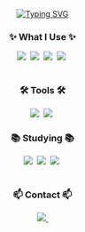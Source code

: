 <div align="center">
  <a href="https://git.io/typing-svg"><img src="https://readme-typing-svg.demolab.com?font=Fira+Code&pause=1000&width=435&lines=Welcome+to+Yejoon's+Github" alt="Typing SVG" /></a>
</div>

<!--내용 부분-->
<h3 align="center">✨ What I Use ✨</h3>

<div align="center">
  <img src="https://img.shields.io/badge/python-3670A0?style=for-the-badge&logo=python&logoColor=ffdd54" />&nbsp
  <img src="https://img.shields.io/badge/C-150458.svg?style=for-the-badge&logo=C&logoColor=white" />&nbsp
  <img src="https://img.shields.io/badge/C++-4d77cf.svg?style=for-the-badge&logo=C++&logoColor=black" />&nbsp
  <img src="https://img.shields.io/badge/Java-11557c.svg?style=for-the-badge&logo=Java&logoColor=yellow" />&nbsp
</div>

<br>

<h3 align="center">🛠 Tools 🛠</h3>

<div align="center">
  <img src="https://img.shields.io/badge/VSCode-3670A0.svg?style=for-the-badge&logo=visual-studio-code&logoColor=22ABF3" />&nbsp
  <img src="https://img.shields.io/badge/Xcode-2C2C32.svg?style=for-the-badge&logo=Xcode&logoColor=F37726" />&nbsp
<!--   <img src="https://img.shields.io/badge/Colab-2C2C32.svg?style=for-the-badge&logo=googlecolab&logoColor=F9AB00" />&nbsp -->
</div>

<h3 align="center">📚 Studying 📚</h3>

<div align="center">
  <img src="https://img.shields.io/badge/algorithm-2C2C32.svg?style=for-the-badge&logo=algorithm&logoColor=22ABF3" />&nbsp
  <img src="https://img.shields.io/badge/HTML-150458.svg?style=for-the-badge&logo=HTML&logoColor=F37726" />&nbsp
  <img src="https://img.shields.io/badge/CSS-11557c.svg?style=for-the-badge&logo=CSS&logoColor=F37726" />&nbsp
<!--   <img src="https://img.shields.io/badge/Colab-2C2C32.svg?style=for-the-badge&logo=googlecolab&logoColor=F9AB00" />&nbsp -->
</div>

<br>

<h3 align="center">📫 Contact 📫</h3>
<div align="center">
  <a href="mailto:oka1313@gmail.com">
    <img
      src="https://img.shields.io/badge/yejoon822@gmail.com-D14836?style=for-the-badge&logo=gmail&logoColor=white"/>&nbsp
  </a>
</div>
<!---
yejoon822/yejoon822 is a ✨ special ✨ repository because its `README.md` (this file) appears on your GitHub profile.
You can click the Preview link to take a look at your changes.
--->
